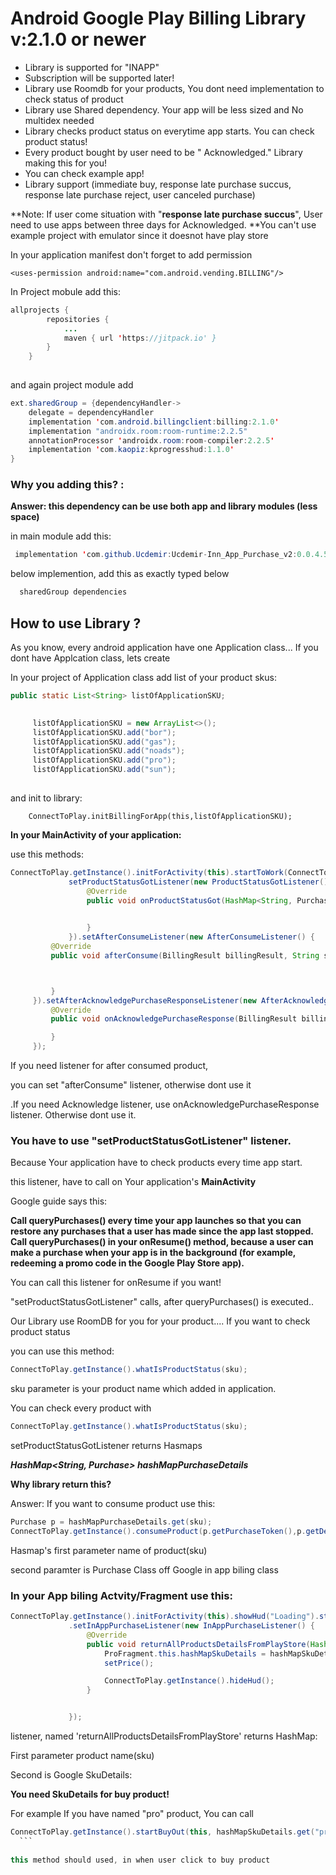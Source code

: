 # Android Google Play Billing Library v:2.1.0 or newer

* Library is supported for "INAPP"
* Subscription  will be supported later!
* Library use Roomdb for your products, You dont need implementation to check status of product
* Library use Shared dependency. Your app will be less sized
and No multidex needed
* Library checks product status on everytime app starts. You can check product status!
* Every product bought by user need to be " Acknowledged." Library making this for you! 
* You can check example app!
* Library support (immediate buy, response late purchase succus, response late purchase reject, user canceled purchase)


**Note: If user come situation with "**response late purchase succus**", User need to use apps between three days for
Acknowledged.
**You can't use example project with emulator since it doesnot have play store

In your application manifest don't forget to add permission

```android
<uses-permission android:name="com.android.vending.BILLING"/>
```

In Project mobule add this:


```java
allprojects {
		repositories {
			...
			maven { url 'https://jitpack.io' }
		}
	}
	
```
 
 and again project module  add 

```java
ext.sharedGroup = {dependencyHandler->
    delegate = dependencyHandler
    implementation 'com.android.billingclient:billing:2.1.0'
    implementation "androidx.room:room-runtime:2.2.5"
    annotationProcessor 'androidx.room:room-compiler:2.2.5'
    implementation 'com.kaopiz:kprogresshud:1.1.0'
}
```



### Why you adding this? :

**Answer: this dependency can be use both app and library modules (less space)**

  
  
  in main module add this:
 ```java
  implementation 'com.github.Ucdemir:Ucdemir-Inn_App_Purchase_v2:0.0.4.5'
```

  below implemention, add this as exactly typed below
  
   ```java
     sharedGroup dependencies
```



## How to use Library ?

As you know, every android application have one Application class... If you dont have Applcation class, lets create


In your project of Application class add list of your product skus:

   ```java
  public static List<String> listOfApplicationSKU;
	
```

   ```java
        listOfApplicationSKU = new ArrayList<>();
        listOfApplicationSKU.add("bor");
        listOfApplicationSKU.add("gas");
        listOfApplicationSKU.add("noads");
        listOfApplicationSKU.add("pro");
        listOfApplicationSKU.add("sun");
	
```
        
  and init  to library:
  
  
        ConnectToPlay.initBillingForApp(this,listOfApplicationSKU);
        
        
**In your MainActivity of your application:**

use this methods:

   ```java
   ConnectToPlay.getInstance().initForActivity(this).startToWork(ConnectToPlay.CallType.CheckProductStatus).
                setProductStatusGotListener(new ProductStatusGotListener() {
                    @Override
                    public void onProductStatusGot(HashMap<String, Purchase> hashMapPurchaseDetails) {
                    

                    }
                }).setAfterConsumeListener(new AfterConsumeListener() {
            @Override
            public void afterConsume(BillingResult billingResult, String s) {



            }
        }).setAfterAcknowledgePurchaseResponseListener(new AfterAcknowledgePurchaseResponseListener() {
            @Override
            public void onAcknowledgePurchaseResponse(BillingResult billingResult) {

            }
        });

```


If you need  listener for after consumed product,

you can set "afterConsume" listener, otherwise dont use it


.If you need Acknowledge listener, use onAcknowledgePurchaseResponse listener. Otherwise dont use it.

### You have to use "setProductStatusGotListener" listener.

Because Your application have to check products every time app start.

this listener, have to call on Your application's **MainActivity** 

Google guide says this:

**Call queryPurchases() every time your app launches so that you can restore any purchases that a user has made since the app last stopped. Call queryPurchases() in your onResume() method, because a user can make a purchase when your app is in the background (for example, redeeming a promo code in the Google Play Store app).**

You can call this listener for onResume if you want!

"setProductStatusGotListener" calls, after queryPurchases()  is executed..

Our Library use RoomDB for you for your product.... If you want to check product status 

you can use this method:

   ```java
ConnectToPlay.getInstance().whatIsProductStatus(sku);
  ```
  
sku parameter is your product name which added in application.

You can check every product with 

   ```java
ConnectToPlay.getInstance().whatIsProductStatus(sku);
  ```

setProductStatusGotListener returns Hasmaps 

***HashMap<String, Purchase> hashMapPurchaseDetails***

**Why library return this?**

Answer: If you want to consume product use this:

   ```java
Purchase p = hashMapPurchaseDetails.get(sku);
ConnectToPlay.getInstance().consumeProduct(p.getPurchaseToken(),p.getDeveloperPayload());
  ```
  
Hasmap's first parameter name of product(sku)

second paramter is Purchase Class off Google in app biling class
        
        
        
### In your App biling Actvity/Fragment use this:

   ```java
   ConnectToPlay.getInstance().initForActivity(this).showHud("Loading").startToWork(ConnectToPlay.CallType.GetPriceProducts)
                .setInAppPurchaseListener(new InAppPurchaseListener() {
                    @Override
                    public void returnAllProductsDetailsFromPlayStore(HashMap<String,SkuDetails> hashMapSkuDetails) {
                        ProFragment.this.hashMapSkuDetails = hashMapSkuDetails;
                        setPrice();

                        ConnectToPlay.getInstance().hideHud();
                    }


                });

  ```

listener, named 'returnAllProductsDetailsFromPlayStore' returns HashMap:

First parameter product name(sku)

Second is Google SkuDetails:

**You need SkuDetails for buy product!**

For example If you have named "pro" product, You can call
  
  ```java
  ConnectToPlay.getInstance().startBuyOut(this, hashMapSkuDetails.get("pro"));
    ```
    
  this method should used, in when user click to buy product

